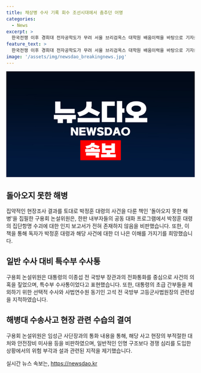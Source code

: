```yaml
---
title: 채상병 수사 기록 회수 조선시대에서 춤추던 어명
categories:
  - News
excerpt: >
  한국전쟁 이후 경희대 전자공학도가 무려 서울 브리검옥스 대학원 배움이력을 바탕으로 기자로 성향 전환한 이구용회 재단 위원의 책 돌아오지 못한 해병이 출간됐습니다. 내용은 7월 19일사망한 해병 채상병을 중심으로 한 군사부 희극 논란 언제끝나냐는 제목을 선정한 계기로 부조리에 격노한 대통령, 사진위장 작전을 논의한 사단장의 발언과 붉은피의 싸움 등 압축해 말하는 내용을 담고 있다.
feature_text: >
  한국전쟁 이후 경희대 전자공학도가 무려 서울 브리검옥스 대학원 배움이력을 바탕으로 기자로 성향 전환한 이구용회 재단 위원의 책 돌아오지 못한 해병이 출간됐습니다. 내용은 7월 19일사망한 해병 채상병을 중심으로 한 군사부 희극 논란 언제끝나냐는 제목을 선정한 계기로 부조리에 격노한 대통령, 사진위장 작전을 논의한 사단장의 발언과 붉은피의 싸움 등 압축해 말하는 내용을 담고 있다.
image: '/assets/img/newsdao_breakingnews.jpg'
---
```


<p><img src="/assets/img/newsdao_breakingnews.jpg" alt="koreaapp 속보" /></p>

<h2 data-ke-size="size26">돌아오지 못한 해병</h2>

<p data-ke-size="size16">집약적인 현장조사 결과를 토대로 박정훈 대령의 사건을 다룬 책인 '돌아오지 못한 해병'을 집필한 구용회 논설위원은, 한판 내부자들의 공동 대화 프로그램에서 박정훈 대령의 집단항명 수괴에 대한 인지 보고서가 전혀 존재하지 않음을 비판했습니다. 또한, 이 책을 통해 독자가 박정훈 대령과 해당 사건에 대한 더 나은 이해를 가지기를 희망했습니다.</p>

<h2 data-ke-size="size26">일반 수사 대비 특수부 수사통</h2>

<p data-ke-size="size16">구용회 논설위원은 대통령의 이종섭 전 국방부 장관과의 전화통화를 중심으로 사건의 의혹을 짚었으며, 특수부 수사통이었다고 표현했습니다. 또한, 대통령의 초급 간부들을 제외하기 위한 선택적 수사와 사법연수원 동기인 고석 전 국방부 고등군사법원장의 관련성을 지적하였습니다.</p>

<h2 data-ke-size="size26">해병대 수송사고 현장 관련 수습의 결여</h2>

<p data-ke-size="size16">구용회 논설위원은 임성근 사단장과의 통화 내용을 통해, 해당 사고 현장의 부적절한 대처와 안전장비 미사용 등을 비판하였으며, 일반적인 인명 구조보다 경쟁 심리를 도입한 상황에서의 위험 부각과 설과 관련된 지적을 제기했습니다.</p>
실시간 뉴스 속보는, <a href="https://newsdao.kr" rel="dofollow">https://newsdao.kr</a>



